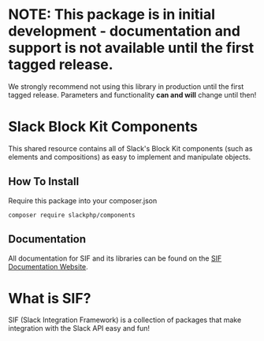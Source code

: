 # NOTE: This package is in initial development - documentation and support is not available until the first tagged release.
We strongly recommend not using this library in production until the first tagged release. Parameters and functionality **can and will** change until then!

# Slack Block Kit Components
This shared resource contains all of Slack's Block Kit components (such as elements and compositions) as easy to implement and manipulate objects.

## How To Install
Require this package into your composer.json

```shell script
composer require slackphp/components
```

## Documentation
All documentation for SIF and its libraries can be found on the [SIF Documentation Website](https://docs.chemicalstrawberry.com/sif/components).

# What is SIF?
SIF (Slack Integration Framework) is a collection of packages that make integration with the Slack API easy and fun!